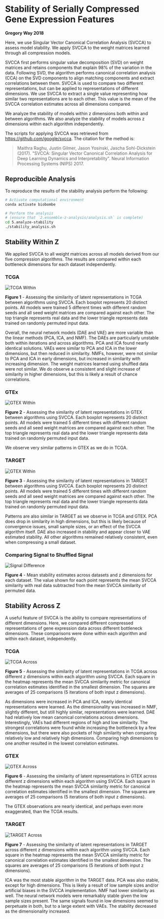 # Stability of Serially Compressed Gene Expression Features

**Gregory Way 2018**

Here, we use Singular Vector Canonical Correlation Analysis (SVCCA) to assess model stability.
We apply SVCCA to the weight matrices learned through all compression models.

SVCCA first performs singular value decomposition (SVD) on weight matrices and retains components that explain 98% of the variation in the data.
Following SVD, the algorithm performs canonical correlation analysis (CCA) on the SVD components to align matching components and extract correlations between them.
SVCCA is used to compare two different representations, but can be applied to representations of different dimensions.
We use SVCCA to extract a single value representing how similar two representations are to each other.
This value is the mean of the SVCCA correlation estimates across all dimensions compared.

We analyze the stability of models within z dimensions both within and between algorithms.
We also analyze the stability of models across z dimensions within each algorithm independently.

The scripts for applying SVCCA was retrieved from https://github.com/google/svcca.
The citation for the method is:

> Maithra Raghu, Justin Gilmer, Jason Yosinski, Jascha Sohl-Dickstein (2017).
> "SVCCA: Singular Vector Canonical Correlation Analysis for Deep Learning Dynamics and Interpretability".
> Neural Information Processing Systems (NIPS) 2017.

## Reproducible Analysis

To reproduce the results of the stability analysis perform the following:

```bash
# Activate computational environment
conda activate biobombe

# Perform the analysis
# (ensure that `2.ensemble-z-analysis/analysis.sh` is complete)
cd 5.analyze-stability
./stability_analysis.sh
```

## Stability Within Z

We applied SVCCA to all weight matrices across all models derived from our five compression algorithms.
The results are compared within each bottleneck dimensions for each dataset independently.

### TCGA

![TCGA Within](https://raw.githubusercontent.com/greenelab/BioBombe/master/5.analyze-stability/figures/stability_within_z_TCGA.png)

**Figure 1** - Assessing the similarity of latent representations in TCGA between algorithms using SVCCA.
Each boxplot represents 20 distinct points.
All models were trained 5 different times with different random seeds and all seed weight matrices are compared against each other.
The top triangle represents real data and the lower triangle represents data trained on randomly permuted input data.

Overall, the neural network models (DAE and VAE) are more variable than the linear methods (PCA, ICA, and NMF).
The DAEs are particularly unstable both within iterations and across algorithms.
PCA and ICA found nearly identical solutions.
VAEs were similar to PCA and ICA in the lower dimensions, but then reduced in similarity.
NMFs, however, were not similar to PCA and ICA in early dimensions, but increased in similarity with increasing dimension.
The weight matrices learned using shuffled data were not similar.
We do observe a consistent and slight increase of similarity in higher dimensions, but this is likely a result of chance correlations.

### GTEx

![GTEX Within](https://raw.githubusercontent.com/greenelab/BioBombe/master/5.analyze-stability/figures/stability_within_z_GTEX.png)

**Figure 2** - Assessing the similarity of latent representations in GTEX between algorithms using SVCCA.
Each boxplot represents 20 distinct points.
All models were trained 5 different times with different random seeds and all seed weight matrices are compared against each other.
The top triangle represents real data and the lower triangle represents data trained on randomly permuted input data.

We observe very similar patterns in GTEX as we do in TCGA.

### TARGET

![GTEX Within](https://raw.githubusercontent.com/greenelab/BioBombe/master/5.analyze-stability/figures/stability_within_z_TARGET.png)

**Figure 3** - Assessing the similarity of latent representations in TARGET between algorithms using SVCCA.
Each boxplot represents 20 distinct points.
All models were trained 5 different times with different random seeds and all seed weight matrices are compared against each other.
The top triangle represents real data and the lower triangle represents data trained on randomly permuted input data.

Patterns are also similar in TARGET as we observe in TCGA and GTEX.
PCA does drop in similarity in high dimensions, but this is likely because of convergence issues, small sample sizes, or an effect of the SVCCA algorithm itself.
DAE also increased in stability and appear closer to VAE estimated stability.
All other algorithms remained relatively consistent, even when compressing a small dataset.

### Comparing Signal to Shuffled Signal

![Signal Difference](https://raw.githubusercontent.com/greenelab/BioBombe/master/5.analyze-stability/figures/within_z_signal_difference.png)

**Figure 4** - Mean stability estimates across datasets and z dimensions for each dataset.
The value shown for each point represents the mean SVCCA similarity with real data subtracted from the mean SVCCA similarity of permuted data.

## Stability Across Z

A useful feature of SVCCA is the ability to compare representations of different dimensions.
Here, we compared different compressed representations of gene expression data across different bottleneck dimensions.
These comparisons were done within each algorithm and within each dataset, independently.

### TCGA

![TCGA Across](https://raw.githubusercontent.com/greenelab/BioBombe/master/5.analyze-stability/figures/stability_across_z_TCGA.png)

**Figure 5** - Assessing the similarity of latent representations in TCGA across different z dimensions within each algorithm using SVCCA.
Each square in the heatmap represents the mean SVCCA similarity metric for canonical correlation estimates identified in the smallest dimension.
The squares are averages of 25 comparisons (5 iterations of both input z dimensions).

As dimensions were increased in PCA and ICA, nearly identical representations were learned.
As the dimensionality was increased in NMF, slightly different, but still highly similar, representations were learned.
DAE had relatively low mean canonical correlations across dimensions.
Interestingly, VAEs had different regions of high and low similarity.
The strongest correlations were found while increasing the bottleneck by a few dimensions, but there were also pockets of high similarity when comparing relatively low and relatively high dimensions.
Comparing high dimensions to one another resulted in the lowest correlation estimates.

### GTEX

![GTEX Across](https://raw.githubusercontent.com/greenelab/BioBombe/master/5.analyze-stability/figures/stability_across_z_GTEX.png)

**Figure 6** - Assessing the similarity of latent representations in GTEX across different z dimensions within each algorithm using SVCCA.
Each square in the heatmap represents the mean SVCCA similarity metric for canonical correlation estimates identified in the smallest dimension.
The squares are averages of 25 comparisons (5 iterations of both input z dimensions).

The GTEX observations are nearly identical, and perhaps even more exaggerated, than the TCGA results.

### TARGET

![TARGET Across](https://raw.githubusercontent.com/greenelab/BioBombe/master/5.analyze-stability/figures/stability_across_z_TARGET.png)

**Figure 7** - Assessing the similarity of latent representations in TARGET across different z dimensions within each algorithm using SVCCA.
Each square in the heatmap represents the mean SVCCA similarity metric for canonical correlation estimates identified in the smallest dimension.
The squares are averages of 25 comparisons (5 iterations of both input z dimensions).

ICA was the most stable algorithm in the TARGET data.
PCA was also stable, except for high dimensions.
This is likely a result of low sample sizes and/or artificial biases in the SVCCA implementation.
NMF had lower similarity as well.
The neural network models were remarkably stable given the low sample sizes present.
The same signals found in low dimensions seemed to perpetuate in both, but to a large extent with VAEs.
The stability decreased as the dimensionality increased.

